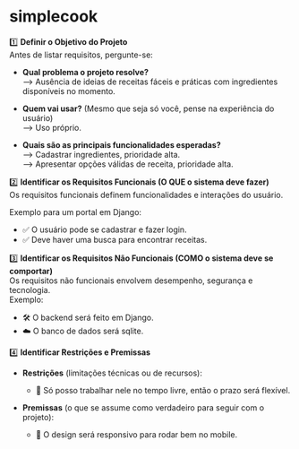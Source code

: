 # simplecook

1️⃣ **Definir o Objetivo do Projeto**  
Antes de listar requisitos, pergunte-se:

- **Qual problema o projeto resolve?**  
  --> Ausência de ideias de receitas fáceis e práticas com ingredientes disponíveis no momento.

- **Quem vai usar?** (Mesmo que seja só você, pense na experiência do usuário)  
  --> Uso próprio.

- **Quais são as principais funcionalidades esperadas?**  
  --> Cadastrar ingredientes, prioridade alta.  
  --> Apresentar opções válidas de receita, prioridade alta.

2️⃣ **Identificar os Requisitos Funcionais (O QUE o sistema deve fazer)**  
Os requisitos funcionais definem funcionalidades e interações do usuário.

Exemplo para um portal em Django:

- ✅ O usuário pode se cadastrar e fazer login.  
- ✅ Deve haver uma busca para encontrar receitas.

3️⃣ **Identificar os Requisitos Não Funcionais (COMO o sistema deve se comportar)**  
Os requisitos não funcionais envolvem desempenho, segurança e tecnologia.  
Exemplo:

- 🛠️ O backend será feito em Django.  
- ☁️ O banco de dados será sqlite.

4️⃣ **Identificar Restrições e Premissas**  
- **Restrições** (limitações técnicas ou de recursos):
  - 📌 Só posso trabalhar nele no tempo livre, então o prazo será flexível.
  
- **Premissas** (o que se assume como verdadeiro para seguir com o projeto):
  - 📌 O design será responsivo para rodar bem no mobile.
